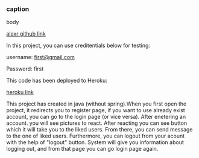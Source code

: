 ### caption

body

[alexr github link](https://github.com/alexr007)

In this project, you can use creditentials below for testing: 

username: first@gmail.com 

Password: first          

This code has been deployed to Heroku:   

[heroku link](https://tranquil-shore-61550.herokuapp.com/)

This project has created in java (without spring).When you first open the project, it redirects you to register page,
if you want to use already exist account, you can go to the login page (or vice versa).
After enetering an account. you will see pictures to react. After reacting you can see button which it will take you
to the liked users. From there, you can send message to the one of liked users. Furthermore, you can logout from your 
acount with the help of "logout" button. System will give you information about logging out, and from that page you can 
go login page again.
